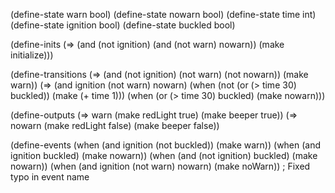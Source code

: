 (define-state warn bool)
(define-state nowarn bool)
(define-state time int)
(define-state ignition bool)
(define-state buckled bool)

(define-inits
  (=> (and (not ignition) (and (not warn) nowarn)) (make initialize)))

(define-transitions
  (=> (and (not ignition) (not warn) (not nowarn))
      (make warn))
  (=> (and ignition (not warn) nowarn)
      (when (not (or (> time 30) buckled))
          (make (+ time 1)))
      (when (or (> time 30) buckled)
          (make nowarn)))

(define-outputs
  (=> warn (make redLight true) (make beeper true))
  (=> nowarn (make redLight false) (make beeper false))

(define-events
  (when (and ignition (not buckled)) (make warn))
  (when (and ignition buckled) (make nowarn))
  (when (and (not ignition) buckled) (make nowarn))
  (when (and ignition (not warn) nowarn) (make noWarn))  ; Fixed typo in event name
```